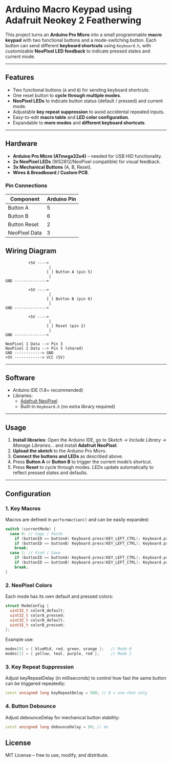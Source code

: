 # Arduino Macro Keypad using Adafruit Neokey 2 Featherwing

This project turns an **Arduino Pro Micro** into a small programmable **macro keypad** with two functional buttons and a mode-switching button. Each button can send different **keyboard shortcuts** using `Keyboard.h`, with customizable **NeoPixel LED feedback** to indicate pressed states and current mode.  

---

## Features

- Two functional buttons (`A` and `B`) for sending keyboard shortcuts.  
- One reset button to **cycle through multiple modes**.  
- **NeoPixel LEDs** to indicate button status (default / pressed) and current mode.  
- Adjustable **key repeat suppression** to avoid accidental repeated inputs.  
- Easy-to-edit **macro table** and **LED color configuration**.  
- Expandable to **more modes** and **different keyboard shortcuts**.  

---

## Hardware

- **Arduino Pro Micro (ATmega32u4)** – needed for USB HID functionality.  
- **2x NeoPixel LEDs** (WS2812/NeoPixel compatible) for visual feedback.  
- **3x Mechanical Buttons** (A, B, Reset).  
- **Wires & Breadboard / Custom PCB**.  

### Pin Connections

| Component      | Arduino Pin |
|----------------|-------------|
| Button A       | 5           |
| Button B       | 6           |
| Button Reset   | 2           |
| NeoPixel Data  | 3           |

## Wiring Diagram

```pgsql
          +5V ----+
                   |
                  [ ] Button A (pin 5)
                   |
GND --------------+
                   
          +5V ----+
                   |
                  [ ] Button B (pin 6)
                   |
GND --------------+

          +5V ----+
                   |
                  [ ] Reset (pin 2)
                   |
GND --------------+

NeoPixel 1 Data --> Pin 3
NeoPixel 2 Data --> Pin 3 (shared)
GND ------------> GND
+5V ------------> VCC (5V)
```

---

## Software

- Arduino IDE (1.8+ recommended)  
- Libraries:  
  - [Adafruit NeoPixel](https://github.com/adafruit/Adafruit_NeoPixel)  
  - Built-in `Keyboard.h` (no extra library required)  

---

## Usage

1. **Install libraries**: Open the Arduino IDE, go to *Sketch → Include Library → Manage Libraries…* and install **Adafruit NeoPixel**.  
2. **Upload the sketch** to the Arduino Pro Micro.  
3. **Connect the buttons and LEDs** as described above.  
4. Press **Button A** or **Button B** to trigger the current mode’s shortcut.  
5. Press **Reset** to cycle through modes. LEDs update automatically to reflect pressed states and defaults.  

---

## Configuration

### 1. Key Macros

Macros are defined in `performAction()` and can be easily expanded:

```cpp
switch (currentMode) {
  case 0: // Copy / Paste
    if (buttonID == buttonA) Keyboard.press(KEY_LEFT_CTRL); Keyboard.press('c');
    if (buttonID == buttonB) Keyboard.press(KEY_LEFT_CTRL); Keyboard.press('v');
    break;
  case 1: // Find / Save
    if (buttonID == buttonA) Keyboard.press(KEY_LEFT_CTRL); Keyboard.press('f');
    if (buttonID == buttonB) Keyboard.press(KEY_LEFT_CTRL); Keyboard.press('s');
    break;
}
```

### 2. NeoPixel Colors

Each mode has its own default and pressed colors:

```cpp
struct ModeConfig {
  uint32_t colorA_default;
  uint32_t colorA_pressed;
  uint32_t colorB_default;
  uint32_t colorB_pressed;
};
```

Example use:

```cpp
modes[0] = { blueMid, red, green, orange };   // Mode 0
modes[1] = { yellow, teal, purple, red };     // Mode 1
```

### 3. Key Repeat Suppression

Adjust keyRepeatDelay (in milliseconds) to control how fast the same button can be triggered repeatedly:

```cpp
const unsigned long keyRepeatDelay = 500; // 0 = one-shot only
```

### 4. Button Debounce

Adjust debounceDelay for mechanical button stability:

```cpp
const unsigned long debounceDelay = 50; // ms
```

## License

MIT License – free to use, modify, and distribute.

